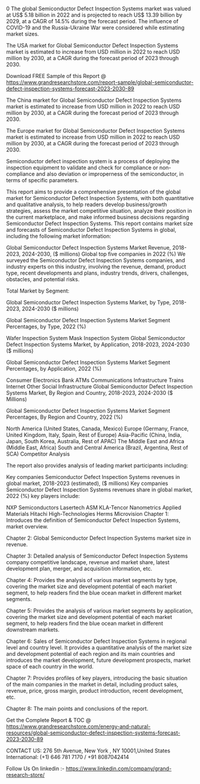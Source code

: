0
The global Semiconductor Defect Inspection Systems market was valued at US$ 5.18 billion in 2022 and is projected to reach US$ 13.39 billion by 2029, at a CAGR of 14.5% during the forecast period. The influence of COVID-19 and the Russia-Ukraine War were considered while estimating market sizes.

The USA market for Global Semiconductor Defect Inspection Systems market is estimated to increase from USD million in 2022 to reach USD million by 2030, at a CAGR during the forecast period of 2023 through 2030.

Download FREE Sample of this Report @ https://www.grandresearchstore.com/report-sample/global-semiconductor-defect-inspection-systems-forecast-2023-2030-89

The China market for Global Semiconductor Defect Inspection Systems market is estimated to increase from USD million in 2022 to reach USD million by 2030, at a CAGR during the forecast period of 2023 through 2030.

The Europe market for Global Semiconductor Defect Inspection Systems market is estimated to increase from USD million in 2022 to reach USD million by 2030, at a CAGR during the forecast period of 2023 through 2030.

Semiconductor defect inspection system is a process of deploying the inspection equipment to validate and check for compliance or non-compliance and also deviation or improperness of the semiconductor, in terms of specific parameters.

This report aims to provide a comprehensive presentation of the global market for Semiconductor Defect Inspection Systems, with both quantitative and qualitative analysis, to help readers develop business/growth strategies, assess the market competitive situation, analyze their position in the current marketplace, and make informed business decisions regarding Semiconductor Defect Inspection Systems. This report contains market size and forecasts of Semiconductor Defect Inspection Systems in global, including the following market information:

Global Semiconductor Defect Inspection Systems Market Revenue, 2018-2023, 2024-2030, ($ millions)
Global top five companies in 2022 (%)
We surveyed the Semiconductor Defect Inspection Systems companies, and industry experts on this industry, involving the revenue, demand, product type, recent developments and plans, industry trends, drivers, challenges, obstacles, and potential risks.

Total Market by Segment:

Global Semiconductor Defect Inspection Systems Market, by Type, 2018-2023, 2024-2030 ($ millions)

Global Semiconductor Defect Inspection Systems Market Segment Percentages, by Type, 2022 (%)

Wafer Inspection System
Mask Inspection System
Global Semiconductor Defect Inspection Systems Market, by Application, 2018-2023, 2024-2030 ($ millions)

Global Semiconductor Defect Inspection Systems Market Segment Percentages, by Application, 2022 (%)

Consumer Electronics
Bank ATMs
Communications Infrastructure
Trains
Internet
Other Social Infrastructure
Global Semiconductor Defect Inspection Systems Market, By Region and Country, 2018-2023, 2024-2030 ($ Millions)

Global Semiconductor Defect Inspection Systems Market Segment Percentages, By Region and Country, 2022 (%)

North America (United States, Canada, Mexico)
Europe (Germany, France, United Kingdom, Italy, Spain, Rest of Europe)
Asia-Pacific (China, India, Japan, South Korea, Australia, Rest of APAC)
The Middle East and Africa (Middle East, Africa)
South and Central America (Brazil, Argentina, Rest of SCA)
Competitor Analysis

The report also provides analysis of leading market participants including:

Key companies Semiconductor Defect Inspection Systems revenues in global market, 2018-2023 (estimated), ($ millions)
Key companies Semiconductor Defect Inspection Systems revenues share in global market, 2022 (%)
key players include:

NXP Semiconductors
Lasertech
ASM
KLA-Tencor
Nanometrics
Applied Materials
Hitachi High-Technologies
Herms Microvision
Chapter 1: Introduces the definition of Semiconductor Defect Inspection Systems, market overview.

Chapter 2: Global Semiconductor Defect Inspection Systems market size in revenue.

Chapter 3: Detailed analysis of Semiconductor Defect Inspection Systems company competitive landscape, revenue and market share, latest development plan, merger, and acquisition information, etc.

Chapter 4: Provides the analysis of various market segments by type, covering the market size and development potential of each market segment, to help readers find the blue ocean market in different market segments.

Chapter 5: Provides the analysis of various market segments by application, covering the market size and development potential of each market segment, to help readers find the blue ocean market in different downstream markets.

Chapter 6: Sales of Semiconductor Defect Inspection Systems in regional level and country level. It provides a quantitative analysis of the market size and development potential of each region and its main countries and introduces the market development, future development prospects, market space of each country in the world.

Chapter 7: Provides profiles of key players, introducing the basic situation of the main companies in the market in detail, including product sales, revenue, price, gross margin, product introduction, recent development, etc.

Chapter 8: The main points and conclusions of the report.

Get the Complete Report & TOC @ https://www.grandresearchstore.com/energy-and-natural-resources/global-semiconductor-defect-inspection-systems-forecast-2023-2030-89

CONTACT US:
276 5th Avenue, New York , NY 10001,United States
International: (+1) 646 781 7170 / +91 8087042414

Follow Us On linkedin :- https://www.linkedin.com/company/grand-research-store/
